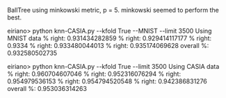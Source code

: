 BallTree using minkowski metric, p = 5. minkowski seemed to perform the best.

eiriano> python knn-CASIA.py --kfold True --MNIST --limit 3500
Using MNIST data
% right:  0.931434282859
% right:  0.929414117177
% right:  0.9334
% right:  0.933480044013
% right:  0.935174069628
overall %:  0.932580502735

eiriano> python knn-CASIA.py --kfold True  --limit 3500
Using CASIA data
% right:  0.960704607046
% right:  0.952316076294
% right:  0.954979536153
% right:  0.954794520548
% right:  0.942386831276
overall %:  0.953036314263

